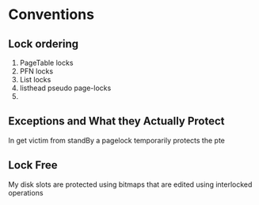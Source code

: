 # Conventions

## Lock ordering 

1. PageTable locks
2. PFN locks
3. List locks
4. listhead pseudo page-locks
5. 
## Exceptions and What they Actually Protect

In get victim from standBy a pagelock temporarily protects the pte

## Lock Free

My disk slots are protected using bitmaps that are edited using interlocked operations